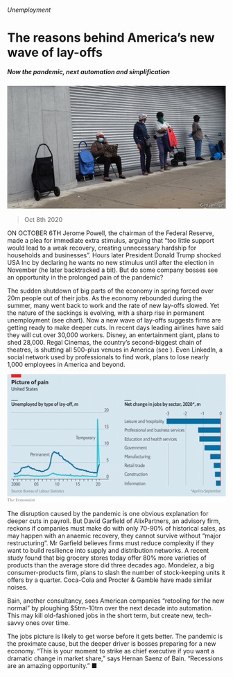 ###### Unemployment

# The reasons behind America’s new wave of lay-offs 

##### Now the pandemic, next automation and simplification 

![image](images/20201010_USP502.jpg) 

> Oct 8th 2020 


ON OCTOBER 6TH Jerome Powell, the chairman of the Federal Reserve, made a plea for immediate extra stimulus, arguing that “too little support would lead to a weak recovery, creating unnecessary hardship for households and businesses”. Hours later President Donald Trump shocked USA Inc by declaring he wants no new stimulus until after the election in November (he later backtracked a bit). But do some company bosses see an opportunity in the prolonged pain of the pandemic?


The sudden shutdown of big parts of the economy in spring forced over 20m people out of their jobs. As the economy rebounded during the summer, many went back to work and the rate of new lay-offs slowed. Yet the nature of the sackings is evolving, with a sharp rise in permanent unemployment (see chart). Now a new wave of lay-offs suggests firms are getting ready to make deeper cuts. In recent days leading airlines have said they will cut over 30,000 workers. Disney, an entertainment giant, plans to shed 28,000. Regal Cinemas, the country’s second-biggest chain of theatres, is shutting all 500-plus venues in America (see ). Even LinkedIn, a social network used by professionals to find work, plans to lose nearly 1,000 employees in America and beyond.

![image](images/20201010_USC056.png) 



The disruption caused by the pandemic is one obvious explanation for deeper cuts in payroll. But David Garfield of AlixPartners, an advisory firm, reckons if companies must make do with only 70-90% of historical sales, as may happen with an anaemic recovery, they cannot survive without “major restructuring”. Mr Garfield believes firms must reduce complexity if they want to build resilience into supply and distribution networks. A recent study found that big grocery stores today offer 80% more varieties of products than the average store did three decades ago. Mondelez, a big consumer-products firm, plans to slash the number of stock-keeping units it offers by a quarter. Coca-Cola and Procter &amp; Gamble have made similar noises.



Bain, another consultancy, sees American companies “retooling for the new normal” by ploughing $5trn-10trn over the next decade into automation. This may kill old-fashioned jobs in the short term, but create new, tech-savvy ones over time.


The jobs picture is likely to get worse before it gets better. The pandemic is the proximate cause, but the deeper driver is bosses preparing for a new economy. “This is your moment to strike as chief executive if you want a dramatic change in market share,” says Hernan Saenz of Bain. “Recessions are an amazing opportunity.” ■

